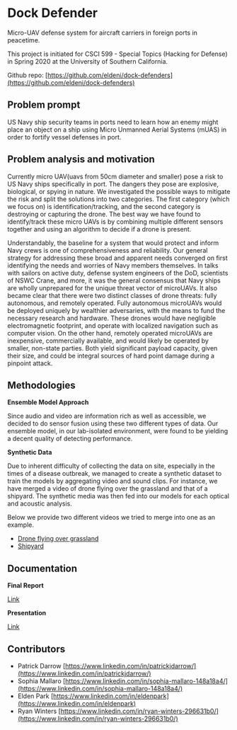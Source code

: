 # Dock Defender
Micro-UAV defense system for aircraft carriers in foreign ports in peacetime.

This project is initiated for CSCI 599 - Special Topics (Hacking for Defense) in Spring 2020 at the University of Southern California.

Github repo: [https://github.com/eldeni/dock-defenders](https://github.com/eldeni/dock-defenders)

## Problem prompt
US Navy ship security teams in ports need to learn how an enemy might place an object on a ship using Micro Unmanned Aerial Systems (mUAS) in order to fortify vessel defenses in port.

## Problem analysis and motivation
Currently micro UAV(uavs from 50cm diameter and smaller) pose a risk to US Navy ships specifically in port. The dangers they pose are explosive, biological, or spying in nature. We investigated the possible ways to mitigate the risk and split the solutions into two categories. The first category (which we focus on) is identification/tracking, and the second category is destroying or capturing the drone. The best way we have found to identify/track these micro UAVs is by combining multiple different sensors together and using an algorithm to decide if a drone is present.

Understandably, the baseline for a system that would protect and inform Navy crews is one of comprehensiveness and reliability. Our general strategy for addressing these broad and apparent needs converged on first identifying the needs and worries of Navy members themselves. In talks with sailors on active duty, defense system engineers of the DoD, scientists of NSWC Crane, and more, it was the general consensus that Navy ships are wholly unprepared for the unique threat vector of microUAVs. It also became clear that there were two distinct classes of drone threats: fully autonomous, and remotely operated. Fully autonomous microUAVs would be deployed uniquely by wealthier adversaries, with the means to fund the necessary research and hardware. These drones would have negligible electromagnetic footprint, and operate with localized navigation such as computer vision. On the other hand, remotely operated microUAVs are inexpensive, commercially available, and would likely be operated by smaller, non-state parties. Both yield significant payload capacity, given their size, and could be integral sources of hard point damage during a pinpoint attack.

## Methodologies
**Ensemble Model Approach**

Since audio and video are information rich as well as accessible, we decided to do sensor fusion using these two different types of data. Our ensemble model, in our lab-isolated environment, were found to be yielding a decent quality of detecting performance.

**Synthetic Data**

Due to inherent difficulty of collecting the data on site, especially in the times of a disease outbreak, we managed to create a synthetic dataset to train the models by aggregating video and sound clips. For instance, we have merged a video of drone flying over the grassland and that of a shipyard. The synthetic media was then fed into our models for each optical and acoustic analysis.

Below we provide two different videos we tried to merge into one as an example.
- [Drone flying over grassland](https://www.youtube.com/watch?v=y2upGBMHhuw)
- [Shipyard](https://youtu.be/ys6NzFWK4oU)


## Documentation
**Final Report**

[Link](https://docs.google.com/document/d/1O2uDoGs6mDqzvAIVoGMtDXby9XzD4Tt07XqDDN8YOTw/edit?usp=sharing)

**Presentation**

[Link](https://docs.google.com/presentation/d/1EcVRZDlwae2sgNdfm3ys6yM--ynLRUX6-OPq5U-G2LU/edit?usp=sharing)

## Contributors
- Patrick Darrow [https://www.linkedin.com/in/patrickjdarrow/](https://www.linkedin.com/in/patrickjdarrow/)
- Sophia Mallaro [https://www.linkedin.com/in/sophia-mallaro-148a18a4/](https://www.linkedin.com/in/sophia-mallaro-148a18a4/)
- Elden Park [https://www.linkedin.com/in/eldenpark](https://www.linkedin.com/in/eldenpark)
- Ryan Winters [https://www.linkedin.com/in/ryan-winters-296631b0/](https://www.linkedin.com/in/ryan-winters-296631b0/)
